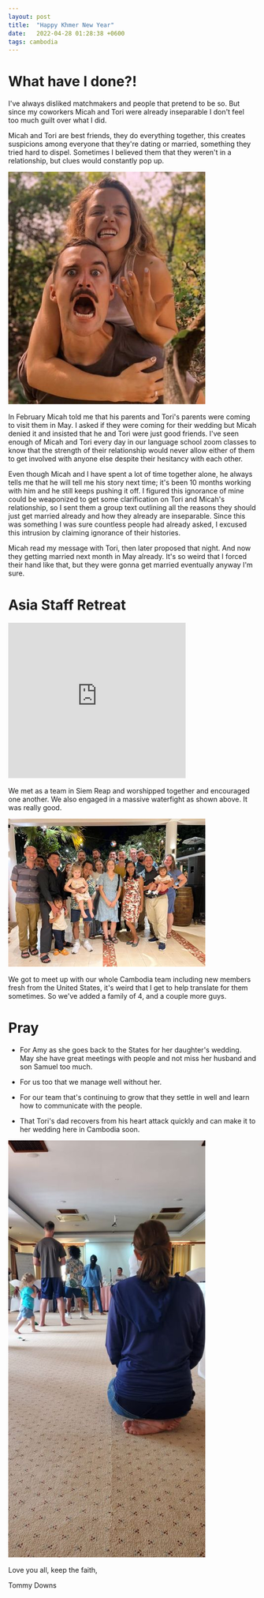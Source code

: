 ```yaml
---
layout: post
title:  "Happy Khmer New Year"
date:   2022-04-28 01:28:38 +0600
tags: cambodia
---
```



What have I done?!
===

I've always disliked matchmakers and people that pretend to be so. But since my coworkers Micah and Tori were already inseparable I don't feel too much guilt over what I did.

Micah and Tori are best friends, they do everything together, this creates suspicions among everyone that they're dating or married, something they tried hard to dispel.
Sometimes I believed them that they weren't in a relationship, but clues would constantly pop up.

![Micah and Tori](/assets/pics/2022/mtori.jpg)

In February Micah told me that his parents and Tori's parents were coming to visit them in May. 
 I asked if they were coming for their wedding but Micah denied it and insisted that he and Tori were just good friends. I've seen enough of Micah and Tori every day in our language school zoom classes to know that the strength of their relationship would never allow either of them to get involved with anyone else despite their hesitancy with each other.

Even though Micah and I have spent a lot of time together alone, he always tells me that he will tell me his story next time; it's been 10 months working with him and he still keeps pushing it off. I figured this ignorance of mine could be weaponized to get some clarification on Tori and Micah's relationship, so I sent them a group text outlining all the reasons they should just get married already and how they already are inseparable. Since this was something I was sure countless people had already asked, I excused this intrusion by claiming ignorance of their histories.

Micah read my message with Tori, then later proposed that night. And now they getting married next month in May already. It's so weird that I forced their hand like that, but they were gonna get married eventually anyway I'm sure.

Asia Staff Retreat
===

<iframe width="360" height="315" src="https://www.youtube.com/embed/KbNBk-lchw4?controls=0" title="YouTube video player" frameborder="0" allow="accelerometer; autoplay; clipboard-write; encrypted-media; gyroscope; picture-in-picture" allowfullscreen></iframe>

We met as a team in Siem Reap and worshipped together and encouraged one another.
We also engaged in a massive waterfight as shown above. It was really good.

![team](/assets/pics/2022/2022-04-2.jpg)

We got to meet up with our whole Cambodia team including new members fresh from the United States, it's weird that I get to help translate for them sometimes. So we've added a family of 4, and a couple more guys.

Pray
===

- For Amy as she goes back to the States for her daughter's wedding. May she have great meetings with people and not miss her husband and son Samuel too much.

- For us too that we manage well without her.

- For our team that's continuing to grow that they settle in well and learn how to communicate with the people.

- That Tori's dad recovers from his heart attack quickly and can make it to her wedding here in Cambodia soon.

![Amy](/assets/pics/2022/2022-04-1.jpg)

Love you all, keep the faith,

Tommy Downs
